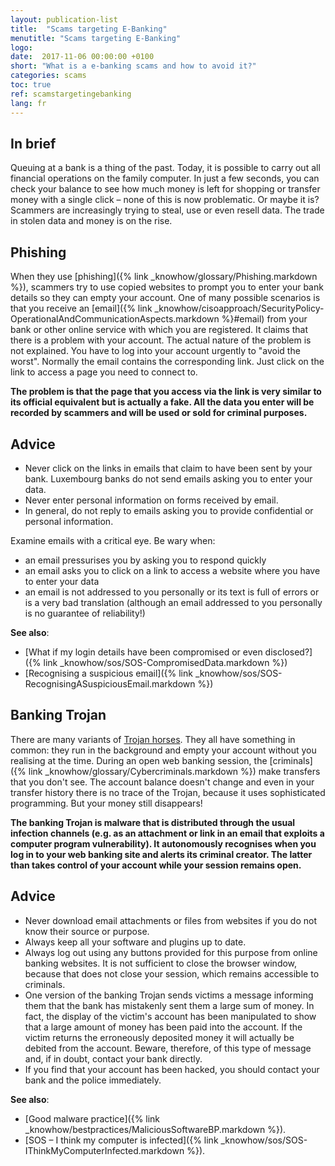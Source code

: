 ```yaml
---
layout: publication-list
title:  "Scams targeting E-Banking"
menutitle: "Scams targeting E-Banking"
logo:
date:  2017-11-06 00:00:00 +0100
short: "What is a e-banking scams and how to avoid it?"
categories: scams
toc: true
ref: scamstargetingebanking
lang: fr
---
```

## In brief
Queuing at a bank is a thing of the past. Today, it is possible to carry out all financial operations on the family computer. In just a few seconds, you can check your balance to see how much money is left for shopping or transfer money with a single click – none of this is now problematic. Or maybe it is? Scammers are increasingly trying to steal, use or even resell data. The trade in stolen data and money is on the rise.

## Phishing

When they use [phishing]({% link _knowhow/glossary/Phishing.markdown %}), scammers try to use copied websites to prompt you to enter your bank details so they can empty your account.
One of many possible scenarios is that you receive an [email]({% link _knowhow/cisoapproach/SecurityPolicy-OperationalAndCommunicationAspects.markdown %}#email) from your bank or other online service with which you are registered. It claims that there is a problem with your account. The actual nature of the problem is not explained. You have to log into your account urgently to "avoid the worst". Normally the email contains the corresponding link. Just click on the link to access a page you need to connect to.

**The problem is that the page that you access via the link is very similar to its official equivalent but is actually a fake. All the data you enter will be recorded by scammers and will be used or sold for criminal purposes.**

## Advice
* Never click on the links in emails that claim to have been sent by your bank. Luxembourg banks do not send emails asking you to enter your data.
* Never enter personal information on forms received by email.
* In general, do not reply to emails asking you to provide confidential or personal information.

Examine emails with a critical eye. Be wary when:

* an email pressurises you by asking you to respond quickly
* an email asks you to click on a link to access a website where you have to enter your data
* an email is not addressed to you personally or its text is full of errors or is a very bad translation (although an email addressed to you personally is no guarantee of reliability!)

**See also**:

* [What if my login details have been compromised or even disclosed?]({% link _knowhow/sos/SOS-CompromisedData.markdown %})
* [Recognising a suspicious email]({% link _knowhow/sos/SOS-RecognisingASuspiciousEmail.markdown %})

## Banking Trojan
There are many variants of [Trojan horses](-). They all have something in common: they run in the background and empty your account without you realising at the time. During an open web banking session, the [criminals]({% link _knowhow/glossary/Cybercriminals.markdown %}) make transfers that you don't see. The account balance doesn't change and even in your transfer history there is no trace of the Trojan, because it uses sophisticated programming. But your money still disappears!

**The banking Trojan is malware that is distributed through the usual infection channels (e.g. as an attachment or link in an email that exploits a computer program vulnerability). It autonomously recognises when you log in to your web banking site and alerts its criminal creator. The latter than takes control of your account while your session remains open.**

## Advice
* Never download email attachments or files from websites if you do not know their source or purpose.
* Always keep all your software and plugins up to date.
* Always log out using any buttons provided for this purpose from online banking websites. It is not sufficient to close the browser window, because that does not close your session, which remains accessible to criminals.
* One version of the banking Trojan sends victims a message informing them that the bank has mistakenly sent them a large sum of money. In fact, the display of the victim's account has been manipulated to show that a large amount of money has been paid into the account. If the victim returns the erroneously deposited money it will actually be debited from the account. Beware, therefore, of this type of message and, if in doubt, contact your bank directly.
* If you find that your account has been hacked, you should contact your bank and the police immediately.

**See also**:

* [Good malware practice]({% link _knowhow/bestpractices/MaliciousSoftwareBP.markdown %}).
* [SOS – I think my computer is infected]({% link _knowhow/sos/SOS-IThinkMyComputerInfected.markdown %}).
